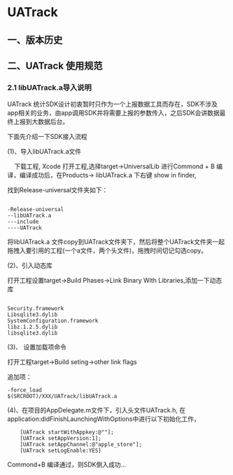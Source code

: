 UATrack
====




## 一、版本历史

## 二、UATrack 使用规范

### 2.1 libUATrack.a导入说明

UATrack 统计SDK设计初衷暂时只作为一个上报数据工具而存在，SDK不涉及app相关的业务，由app调用SDK并将需要上报的参数传入，之后SDK会讲数据最终上报到大数据后台。

下面先介绍一下SDK接入流程

(1)、导入libUATrack.a文件

&nbsp;&nbsp;&nbsp;&nbsp;下载工程, Xcode 打开工程,选择target->UniversalLib 进行Commond + B 编译，编译成功后，在Products-> libUATrack.a 下右键 show in finder,

找到Release-universal文件夹如下：

```

-Release-universal
--libUATrack.a
---include
----UATrack

```

将libUATrack.a 文件copy到UATrack文件夹下，然后将整个UATrack文件夹一起拖拽入要引用的工程(一个a文件，两个头文件)，拖拽时间切记勾选copy。

(2)、引入动态库

打开工程设置target->Build Phases->Link Binary With Libraries,添加一下动态库

```

Security.framework
Libsqlite3.dylib
SystemConfiguration.framework
libz.1.2.5.dylib
libsqlite3.dylib

```

(3)、 设置加载项命令

打开工程target->Build seting->other link flags

追加项：

```
-force_load
$(SRCROOT)/XXX/UATrack/libUATrack.a

```


(4)、在项目的AppDelegate.m文件下，引入头文件UATrack.h, 在application:didFinishLaunchingWithOptions中进行以下初始化工作，

```
    [UATrack startWithAppkey:@""];
    [UATrack setAppVersion:1];
    [UATrack setAppChannel:@"apple_store"];
    [UATrack setLogEnable:YES]

```

Commond+B 编译通过，则SDK倒入成功... 



